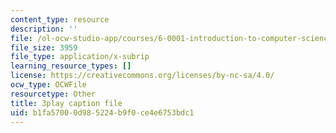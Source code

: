 ```yaml
---
content_type: resource
description: ''
file: /ol-ocw-studio-app/courses/6-0001-introduction-to-computer-science-and-programming-in-python-fall-2016/b1fa57000d985224b9f0ce4e6753bdc1_8s0d87sjy1A.vtt
file_size: 3959
file_type: application/x-subrip
learning_resource_types: []
license: https://creativecommons.org/licenses/by-nc-sa/4.0/
ocw_type: OCWFile
resourcetype: Other
title: 3play caption file
uid: b1fa5700-0d98-5224-b9f0-ce4e6753bdc1
---
```

